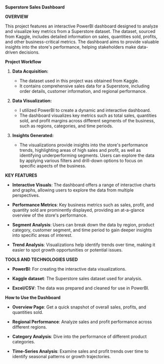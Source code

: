 **Superstore Sales Dashboard**

**OVERVIEW**

This project features an interactive PowerBI dashboard designed to analyze and visualize key metrics from a Superstore dataset.
The dataset, sourced from Kaggle, includes detailed information on sales, quantities sold, profits, and other business-critical metrics.
The dashboard aims to provide valuable insights into the store's performance, helping stakeholders make data-driven decisions.

**Project Workflow**

1. **Data Acquisition:**
   
   * The dataset used in this project was obtained from Kaggle.
   *  It contains comprehensive sales data for a Superstore, including order details, customer information, and regional performance.
     
2. **Data Visualization:**

   * I utilized PowerBI to create a dynamic and interactive dashboard.
   * The dashboard visualizes key metrics such as total sales, quantities sold, and profit margins across different segments of the business, such as regions, categories, and time periods.

3. **Insights Generated:**

   * The visualizations provide insights into the store's performance trends, highlighting areas of high sales and profit, as well as identifying underperforming segments. Users can explore the data by applying various filters and drill-down options to focus on specific aspects of the business.

**KEY FEATURES**

* **Interactive Visuals**: The dashboard offers a range of interactive charts and graphs, allowing users to explore the data from multiple perspectives.

* **Performance Metrics**: Key business metrics such as sales, profit, and quantity sold are prominently displayed, providing an at-a-glance overview of the store's performance.
  
* **Segment Analysis**: Users can break down the data by region, product category, customer segment, and time period to gain deeper insights into specific areas of interest.

* **Trend Analysis**: Visualizations help identify trends over time, making it easier to spot growth opportunities or potential issues.

**TOOLS AND TECHNOLOGIES USED**

* **PowerBI**: For creating the interactive data visualizations.
  
* **Kaggle dataset**: The Superstore sales dataset used for analysis.
  
* **Excel/CSV**: The data was prepared and cleaned for use in PowerBI.

**How to Use the Dashboard**

* **Overview Page**: Get a quick snapshot of overall sales, profits, and quantities sold.
  
* **Regional Performance**: Analyze sales and profit performance across different regions.
  
* **Category Analysis**: Dive into the performance of different product categories.
  
* **Time-Series Analysis**: Examine sales and profit trends over time to identify seasonal patterns or growth trajectories.
